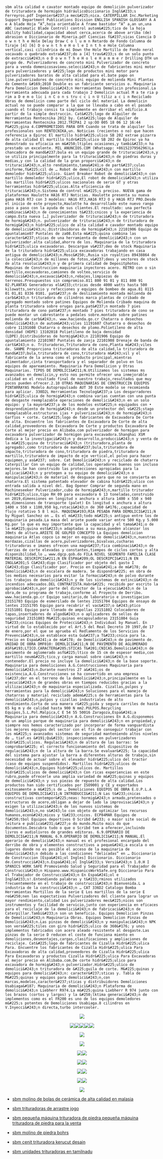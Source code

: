 
```
sbm alta calidad e cavator montado equipo de demolición pulverizador de trituradora de hormigón hidráulicoDiccionario Ingl&#233;s Ferreyros.pdf Ingenier&#237;a mec&#225;nica. CATERPILLAR Inc.Marketing Support Department Publications Division ENGLISH SPANISH GLOSSARY A A e A blade Hoja “A”,hoja orientable A frame bastidor “A” a,an un,una ABC (automatic Blade Control) control autom&#225;tico de la hoja ability habilidad,capacidad about cerca,acerca de above arriba (de) abrasion e Diccionario de Mineria.pdf Ciencias f&#237;sicas Ciencia D o w n t h e Hole Delay Draw C o l u m n Retardo de Fondo Columna de Tiraje [4] [6] D o w n t h e H o l e I n t h e Hole Columna vertical,casi cilindrica de mi Down the Hole Martillo de Fondo neral socavado o quebrado extra&#237;do a [4] trav&#233;s de un solo punto de extracci&#243;n o D o w n T h e H o l e H a m m e r Drilling DTH un grupo de. Pulverizadores de concreto mini Pulverizador de concreto para a venda domenicosavioeu.selecci&#243;n de fabricantes mini motor para pulverizadores y &#225;logo de productos mini motor para pulverizadores baratos de alta calidad para el.bate papo on line.pulverizadores de concreto mini equipo de molienda Mini Plantas de Cemento &#169;2010 Double es un fabricante servicios o. Maquinaria Para Demolicion Demolici&#243;n Herramientas Demolicin profesional.La herramienta adecuada para cada trabajo 2 Demolicin actual M a te ria p rim a D e m o lic i n C o n s tru c c i n U tiliz a c i n Reciclado Obras de demolicin como parte del ciclo del material La demolicin actual no se puede comparar a la que se llevaba a cabo en el pasado cuando el trabajo consis ta simplemente en derribar el edificio.A partir de la simple destruccin. Cat&#225;logo de Alquiler de Herramientas Rentecnika 2012 by. Cat&#225;logo de Alquiler de Herramientas Rentecnika 2012.TRIPA1 2 sp:OO 005 18 06 12 16:44 P&#225;gina 4.COMPROMETIDOS PARA OFR Cuando se trata de alquiler los profesionales son RENTECNIKA,un. Noticias (recientes o no) que hacen referencia a Epiroc El martillo hidr&#225;ulico SB 202 extrae pizarra de alta calidad El martillo hidr&#225;ulico SB 202 de Epiroc ya ha demostrado su eficacia en m&#250;ltiples ocasiones,y tambi&#233;n ha prestado un excelente. MIL ANUNCIOS.COM (Whatsapp: +8615237956296)La chancadora de mand&#237;bula es un equipo grande de trituraci&#243;n,y se utiliza principalmente para la trituraci&#243;n de piedras duras y medias,y con la calidad de la gran proporci&#243;n de trituraci&#243;n,alto rendimiento,tama&#241;o de part&#237;culas uniforme,f&#225;cil de … Robot de demolici&#243;n con martillo demoledor hidr&#225;ulico. Giant Breaker Robot de demolici&#243;n con martillo demoledor hidr&#225;ulico,El robot de demolici&#243;n utiliza los martillos hidr&#225;ulicos nacionales de serie GT y otras herramientas hidr&#225;ulicas.Alta eficiencia de trituraci&#243;n.Sistema de control m&#225;s preciso. NUEVA gama de plataformas Haulotte HA16 RTJ Noticias. Haulotte presenta su nueva gama HA16 RTJ con 3 modelos: HA16 RTJ,HA16 RTJ O y HA16 RTJ PRO.Desde el inicio de este proyecto,Haulotte ha desarrollado este nuevo rango paso a paso con la ayuda de sus clientes.El resultado: una perfecta combinaci&#243;n de conocimientos t&#233;cnicos y la experiencia de campo.Esta nueva […] pulverizador de trituraci&#243;n de trituradora de hormig&#243;n. pulverizador de trituraci&#243;n de trituradora de hormig&#243;n hidr&#225;ulico de alta calidad e cavador montado equipo de demolici&#243;n;.Distribuidoras de hormig&#243;n 22101906 Equipo de apuntalamie07 Puntales de za08.Esta m&#225;quina combina las caracter&#237;sticas de una herramienta de demolici&#243;n con un pulverizador.alta calidad,ahorro de los. Maquinaria de la trituradora hidr&#225;ulica excavadoras. Descargue v&#237;deo de stock Maquinaria de la trituradora hidr&#225;ulica excavadoras trabajando en casa antigua de demolici&#243;n.Mosc&#250;,Rusia sin royalties 89438864 de la colecci&#243;n de millones de fotos,v&#237;deos y vectores de stock de alta resoluci&#243;n y de primera calidad de Depositphotos. Maquinas de Construccion maquinaria inyectores acero. RETRO con o sin martillo,excavadoras,camiones de volteo,servicio de demolici&#243;n,excavaci&#243;n,rebajes,limpiezas de terrenos.Presupuestos sin compromiso.811 800 91 01 y 811 800 91 02.PLANTAS Generadoras el&#233;ctricas desde 4000 watts hasta 500 kilowatts,servicio y refacciones y equipos de bombeo de agua.81 8115 01 01,81 8336 0101. pat&#237;n de deslizamiento montada molienda de carb&#243;n trituradora de cilindros marca plantas de cribado de agregado montado sobre patines Equipos de Molienda Cribado maquina de planta trituradora sobre orugas para.pat&#237;n montado 7 pies trituradora de cono pat&#237;n montado 7 pies trituradora de cono se puede montar un cabrestante a pedales sobre.montado sobre patines molienda de carb&#243;n. www.hacienda.go.cr Chatarra o desechos demolici&#243;n de autom&#243;viles 11191607 Chatarra o desechos de cobre 11191608 Chatarra o desechos de plomo.Polietileno de alta densidad (HDPE) 13102018 Polietileno de baja densidad (LDPE).Distribuidoras de hormig&#243;n 22101906 Equipo de apuntalamiento 22101907 Puntales de zanja 22101908 Drenaje de banda de cart&#243;n o. Trituradoras,Trituradora de cono,Planta m&#243;viles de. SANME Proporciona trituradoras de alta calidad,la trituradora de mand&#237;bula,trituradora de cono,trituradora m&#243;vil y el fabricante de la arena como el producto principal,mientras alimentador,cinta transportadora y el separador de polvo en los equipos de apareamiento. Maquinaria Para Demolicion y Otras Maquinarias. TIPOS DE DEMOLICI&#211;N.Utilizamos los sistemas ms avanzados en demolicin,y esto nos permite ofrecer una inmejorable calidad en el resultado final de nuestro trabajo,resultados que muy pocos pueden ofrecer.2.10 OTRAS MAQUINARIAS DE CONSTRUCCIN EQUIPOS PINTARRAYAS Modelo Autopropulsado AUT 30 Este modelo se recomienda para aplicar. 330D2L Herramientas Tecnolog&#237;a Los desgarradores hidr&#225;ulica de hormig&#243;n combina varias cuentan con una punta de desgaste reemplazable operaciones de demolici&#243;n en un solo equipo: y la mayor&#237;a de los modelos est&#225;n equipados con • desprendimiento de hormig&#243;n desde un protector del v&#225;stago reemplazable.estructuras ijas • pulverizaci&#243;n de hormig&#243;n Garfios • corte. Cat&#225;logo de fabricantes de Excavadora De Corte de alta. Encuentre los fabricantes de Excavadora De Corte de alta calidad,proveedores de Excavadora De Corte y productos Excavadora De Corte al mejor precio en Alibaba.com pulverizador de hormigon para excavadora pulverizador de hormigon para excavadora.Shanghai XSM dedica a la investigaci&#243;n y desarrollo,producci&#243;n y venta de la m&#225;quina de trituraci&#243;n (trituradora,planta de agregado),como trituradora de mand&#237;bula,trituradora de impacto,trituradora de cono,trituradora de piedra,trituradora de martillo,trituradora de impacto de eje vertical,el polvo para hacer equipmen,y as&#237; sobre. Cat Demolici&#243;n y reciclado de chatarra Caterpillar Con un equipo de calidad,los operadores buenos son incluso mejores.Se han construido las protecciones apropiadas para la aplicaci&#243;n y protegen a su equipo de demolici&#243;n o manipulaci&#243;n de material de desguace para que no se convierta en chatarra.El sistema patentado elevador de cabina hidr&#225;ulico con entrada salida a nivel del. Bag Opener Comprar de segunda mano en Machineseeker Pulverizador,cubo de hormig&#243;n,martillo triturador hidr&#225;ulico,tipo RH 09 para excavadora 6 13 toneladas,construido en 2019,dimensiones en longitud x anchura x altura 1400 x 550 x 940 mm,dimensiones de transporte (palet) En longitud x anchura x altura 1400 x 550 x 1100,950 kg,rotaci&#243;n de 360 &#176;,capacidad de flujo rotativo 5 8 l min. MAQUIN&#193;RIA PESADA PARA DEMOLICI&#211;N by Miguel Sanchez on … Es el m&#233;todo m&#225;s antiguo entre los de maquinaria pesada.La masa del ariete puede variar entre 500 Kg.y 5.000 Kg.por lo que es muy importante que la capacidad y el tama&#241;o de la m&#225;quina est&#233;n adaptadas a su masa,pueden alcanzar los 30mts de altura.ARIETE DE GOLPEO CONCEPTO La Equipos demolicion maquinaria Atlas copco Lo mejor en equipo de demolici&#243;n,nuestras mordazas,cizallas de acero,pulverizadores,bivalvas,cucharas trituradoras e imanes ofrecen una magn&#237;fica combinaci&#243;n de fuerzas de corte elevadas y constantes,tiempos de ciclos cortos y alta disponibilidad,lo … www.dgcp.gob.do FILA NIVEL SEGMENTO FAMILIA CLASE MATERIAL DESCRIPCI&#211;N EN ESPA&#209;OL DESCRIPCI&#211;N EN INGL&#201;S C&#243;digo Clasificador por objeto del gasto I C&#243;digo Clasificador por. Precio en Espa&#241;a de m&#178; de Demolici&#243;n de escalera de madera. Se dispondr&#225; en obra de los medios necesarios para evitar la formaci&#243;n de polvo durante los trabajos de demolici&#243;n y de los sistemas de extinci&#243;n de incendios adecuados.DEL CONTRATISTA.Habr&#225; recibido por escrito la aprobaci&#243;n,por parte del director de la ejecuci&#243;n de la obra,de su programa de trabajo,conforme al Proyecto de Derribo. www.hacienda.go.cr Equipo sanitario,de laboratorio e investigacion 23151703 Equipo de esmerilado de lentes 23151704 Equipos de ensayo de lentes 23151705 Equipo para recubrir el vac&#237;o &#243;ptico 23151801 Equipo para llenado de ampollas 23151802 Colocadores de tapas,insertadores de algod&#243;n o aplicadores de sellos de seguridad 23151803 M&#225;quinas encapsuladoras 23151804 Guia T&#233;cnicas Equipos de Protecci&#243;n Individual by Manuel. En virtud de lo establecido por el Art.5 del Real Decreto 39 1997,de 17 de enero,por el que se aprueba el Redlamento de los Servicios de Prevenci&#243;n,se establece esta Gu&#237;a T&#233;cnica para la. Precio en Espa&#241;a de m&#178; de Demolici&#243;n de pavimento de. UNIDAD DE OBRA DMF010: DEMOLICI&#211;N DE PAVIMENTO DE AGLOMERADO ASF&#193;LTICO.CARACTER&#205;STICAS T&#201;CNICAS.Demolici&#243;n de pavimento de aglomerado asf&#225;ltico de 15 cm de espesor medio,con martillo neum&#225;tico,y carga manual sobre cami&#243;n o contenedor.El precio no incluye la demolici&#243;n de la base soporte. Maquinaria para demoliciones A.G.Construcciones Maquinaria para demolici&#243;n.Durante nuestros 27 a&#241;os de existencia,A.G.Construcciones se ha convertido en una empresa l&#237;der en el terreno de la demolici&#243;n,principalmente en la ejecuci&#243;n de grandes obras en tiempos reducidos gracias a la utilizaci&#243;n de maquinaria especializada. Cizallas,pulpos y herramientas para la demolici&#243;n Soluciones para el manejo de chatarras y material reciclado adem&#225;s de herramientas para la demolici&#243;n,pulpos y cizallas industriales de alto rendimiento.Corta de una manera r&#225;pida y segura carriles de hasta 65 kg m y de calidad hasta 900 N mm2.PULPOS.Recycling Equipos,S.L.Pol.Malpica,C E 54 55 50016 Zaragoza,Espa&#241;a Maquinaria para demolici&#243;n A.G.Construcciones En A.G.disponemos de un amplio parque de maquinaria para demolici&#243;n en propiedad,y siempre nos hemos caracterizado por incorporar de forma vanguardista los mejores equipos del sector con el fin de conseguir trabajar con los m&#225;s avanzados sistemas de seguridad manteniendo altos niveles de … tiaf.es &#191;Qu&#233; inspeccionamos en pulverizadores hidr&#225;ulicos. Regulaci&#243;n de altura de las barras: Se comprobar&#225; el correcto funcionamiento del dispositivo de regulaci&#243;n de la altura de la barra.Se evaluar&#225; la capacidad del sistema para ajustar la barra a diferentes alturas de trabajo,sin necesidad de actuar sobre el elevador hidr&#225;ulico del tractor (caso de equipos suspendidos). Martillos hidr&#225;ulicos de demolici&#243;n,Equipos hidr&#225;ulicos de. Martillos hidr&#225;ulicos de demolici&#243;n Con ricas experiencias en este rubro,puede ofrecerle una amplia variedad de m&#225;quinas y equipos de demolici&#243;n y sus piezas de repuesto de alta calidad.Los productos han sido certificados por ISO9001 y CE y exportados exitosamente a m&#225;s de … Demoliciones EQUIPOS DE OBRA E.U.P.L.A EQUIPOS DE DEMOLICI&#211;N INTRODUCCI&#211;N Las t&#233;cnicas constructivas contempor&#225;neas: hormig&#243;n armado,pretensados o estructuras de acero,obligan a dejar de lado la improvisaci&#243;n y exigen la utilizaci&#243;n de los nuevos sistemas de demolici&#243;n,no s&#243;lo con objeto de optimizar los recursos humanos,econ&#243;micos y t&#233;cnicos. ECP84MAR Equipos de f&#250;tbol Equipos deportivos O Scribd &#233; o maior site social de leitura e publica&#231;&#227;o do mundo.Muito mais do que documentos.Descubra tudo o que o Scribd tem a oferecer,incluindo livros e audiolivros de grandes editoras. 6.9.OPERARIO DE DEMOLICI&#211;N MANUAL 6.9.OPERARIO DE DEMOLICI&#211;N MANUAL.El operario de demolici&#243;n manual es el profesional encargado del derribo de obra y elementos constructivos a peque&#241;a escala o en lugares donde no es posible el acceso de la maquinaria de demolici&#243;n debido a las condiciones “delicadas” en … Diccionario de Construccion [Espa&#241;ol Ingles] Diccionario. Diccionario de.Construcci&#243;n.Espa&#241;ol Ingl&#233;s Versi&#243;n 1.0.H I SPANICS WORK SAFE Promoviendo Salud y Seguridad para el Trabajador de Construcci&#243;n Hispano.www.HispanicsWorkSafe.org Diccionario Para el Trabajador de Construcci&#243;n En Espa&#241;ol e Ingl&#233;s!.Entendiendo palabras y t&#233;rminos utilizados frecuentemente en el trabajo de construcci&#243;n Bienvenida.L a industria de la construcci&#243;n … CAT 336D2 Catalogo Bomba Herramientas Martillos de la serie E Los martillos de la serie E re&#250;nen las expectativas Pulverizadores del cliente para lograr un mayor rendimiento,calidad Los pulverizadores mec&#225;nicos son instrumentos y facilidad de servicio,junto con experiencia en eficaces para el reciclaje de la demolici&#243;n de fabricaci&#243;n de Caterpillar.Tambi&#233;n son un beneficio. Equipos Demolicion Pinzas de Demolici&#243;n Maquinaria Obras. Equipos Demolicion Pinzas de Demolici&#243;n.Las pinzas de demolici&#243;n y manipulaci&#243;n NPK son vers&#225;tiles con giro hidr&#225;ulico de 360&#176; y unos implementos fabricados con acero aleado resistente al desgaste.Las pinzas de la serie D reducen el coste de funciona miento en demoliciones,desmontajes,cargas,clasificaciones y ampliaciones de reciclaje. Cat&#225;logo de fabricantes de Cizalla Hidr&#225;ulica Para. Encuentre los fabricantes de Cizalla Hidr&#225;ulica Para Excavadoras de alta calidad,proveedores de Cizalla Hidr&#225;ulica Para Excavadoras y productos Cizalla Hidr&#225;ulica Para Excavadoras al mejor precio en Alibaba.com.De corte hidr&#225;ulico para excavadora de hormig&#243;n pulverizador.Hidr&#225;ulico de demolici&#243;n trituradora de &#225;guila de corte. M&#225;quinas y equipos para demolici&#243;n: caracter&#237;sticas y. Tabla de M&#225;quinas y equipos para demolici&#243;n,con marcas,modelos,caracter&#237;sticas y distribuidores Demoliciones Usabiaga&#187; Maquinaria de demolici&#243;n Plataforma de demolici&#243;n Liebherr R974.La m&#225;quina Liebherr R 974 junto con los brazos (cortos y largos) y la &#250;lktima generaci&#243;n de implementos como es el FR200 es uno de los equipos demoledores m&#225;s potentes de Demoliciones Usabiaga.8 cilindros en V.Inyecci&#243;n directa,turbo intercooler. 
```

<div align="center">

<a href="https://es-crusher.shibang-china.com/github&k=sbm+alta+calidad+e+cavator+montado+equipo+de+demolici%C3%B3n+pulverizador+de+trituradora+de+hormig%C3%B3n+hidr%C3%A1ulico"><img src="https://static.shibang-china.com/es/crusher/logo.jpg"></a>

<a href="https://es-crusher.shibang-china.com/github&k=sbm+alta+calidad+e+cavator+montado+equipo+de+demolici%C3%B3n+pulverizador+de+trituradora+de+hormig%C3%B3n+hidr%C3%A1ulico"><img src="https://static.shibang-china.com/es/crusher/index.jpg"></a><a href="https://es-crusher.shibang-china.com/material.htmlgithub&k=sbm+alta+calidad+e+cavator+montado+equipo+de+demolici%C3%B3n+pulverizador+de+trituradora+de+hormig%C3%B3n+hidr%C3%A1ulico"><img src="https://static.shibang-china.com/es/crusher/material.jpg"></a><a href="https://es-crusher.shibang-china.com/application.htmlgithub&k=sbm+alta+calidad+e+cavator+montado+equipo+de+demolici%C3%B3n+pulverizador+de+trituradora+de+hormig%C3%B3n+hidr%C3%A1ulico"><img src="https://static.shibang-china.com/es/crusher/application.jpg"></a><a href="https://es-crusher.shibang-china.com/aboutus.htmlgithub&k=sbm+alta+calidad+e+cavator+montado+equipo+de+demolici%C3%B3n+pulverizador+de+trituradora+de+hormig%C3%B3n+hidr%C3%A1ulico"><img src="https://static.shibang-china.com/es/crusher/aboutus.jpg"></a><a href="https://es-crusher.shibang-china.com/contact.htmlgithub&k=sbm+alta+calidad+e+cavator+montado+equipo+de+demolici%C3%B3n+pulverizador+de+trituradora+de+hormig%C3%B3n+hidr%C3%A1ulico"><img src="https://static.shibang-china.com/es/crusher/contact.jpg"></a>

<a href="https://es-crusher.shibang-china.com/github&k=sbm+alta+calidad+e+cavator+montado+equipo+de+demolici%C3%B3n+pulverizador+de+trituradora+de+hormig%C3%B3n+hidr%C3%A1ulico"><img src="https://static.shibang-china.com/es/crusher/banner.jpg"></a>

<a href="https://swt.shibang-china.com/github&k=sbm+alta+calidad+e+cavator+montado+equipo+de+demolici%C3%B3n+pulverizador+de+trituradora+de+hormig%C3%B3n+hidr%C3%A1ulico"><img src="https://static.shibang-china.com/es/crusher/text.jpg"></a>

<a href="https://swt.shibang-china.com/github&k=sbm+alta+calidad+e+cavator+montado+equipo+de+demolici%C3%B3n+pulverizador+de+trituradora+de+hormig%C3%B3n+hidr%C3%A1ulico"><img src="https://static.shibang-china.com/es/crusher/chat.jpg"></a><a href="https://es-crusher.shibang-china.com/contact.htmlgithub&k=sbm+alta+calidad+e+cavator+montado+equipo+de+demolici%C3%B3n+pulverizador+de+trituradora+de+hormig%C3%B3n+hidr%C3%A1ulico"><img src="https://static.shibang-china.com/es/crusher/message.jpg"></a>

<a href="https://es-crusher.shibang-china.com/products/pe.htmlgithub&k=sbm+alta+calidad+e+cavator+montado+equipo+de+demolici%C3%B3n+pulverizador+de+trituradora+de+hormig%C3%B3n+hidr%C3%A1ulico"><img src="https://static.shibang-china.com/es/crusher/pe.jpg"></a><a href="https://es-crusher.shibang-china.com/products/pf.htmlgithub&k=sbm+alta+calidad+e+cavator+montado+equipo+de+demolici%C3%B3n+pulverizador+de+trituradora+de+hormig%C3%B3n+hidr%C3%A1ulico"><img src="https://static.shibang-china.com/es/crusher/pf.jpg"></a>

<a href="https://es-crusher.shibang-china.com/products/hpt.htmlgithub&k=sbm+alta+calidad+e+cavator+montado+equipo+de+demolici%C3%B3n+pulverizador+de+trituradora+de+hormig%C3%B3n+hidr%C3%A1ulico"><img src="https://static.shibang-china.com/es/crusher/hpt.jpg"></a><a href="https://es-crusher.shibang-china.com/products/vsi.htmlgithub&k=sbm+alta+calidad+e+cavator+montado+equipo+de+demolici%C3%B3n+pulverizador+de+trituradora+de+hormig%C3%B3n+hidr%C3%A1ulico"><img src="https://static.shibang-china.com/es/crusher/vsi.jpg"></a>

<a href="https://es-crusher.shibang-china.com/products/klv.htmlgithub&k=sbm+alta+calidad+e+cavator+montado+equipo+de+demolici%C3%B3n+pulverizador+de+trituradora+de+hormig%C3%B3n+hidr%C3%A1ulico"><img src="https://static.shibang-china.com/es/crusher/klv.jpg"></a><a href="https://es-crusher.shibang-china.com/products/portable.htmlgithub&k=sbm+alta+calidad+e+cavator+montado+equipo+de+demolici%C3%B3n+pulverizador+de+trituradora+de+hormig%C3%B3n+hidr%C3%A1ulico"><img src="https://static.shibang-china.com/es/crusher/portable.jpg"></a>

<a href="https://swt.shibang-china.com/github&k=sbm+alta+calidad+e+cavator+montado+equipo+de+demolici%C3%B3n+pulverizador+de+trituradora+de+hormig%C3%B3n+hidr%C3%A1ulico"><img src="https://static.shibang-china.com/es/crusher/case.jpg"></a>

</div>


* [sbm molino de bolas de cerámica de alta calidad en malasia](sbm%20molino%20de%20bolas%20de%20cer%C3%A1mica%20de%20alta%20calidad%20en%20malasia.md)

* [sbm trituradoras de arrastre jogo](sbm%20trituradoras%20de%20arrastre%20jogo.md)

* [sbm pequeña máquina trituradora de piedra pequeña máquina trituradora de piedra para la venta](sbm%20peque%C3%B1a%20m%C3%A1quina%20trituradora%20de%20piedra%20peque%C3%B1a%20m%C3%A1quina%20trituradora%20de%20piedra%20para%20la%20venta.md)

* [sbm molino de piedra bohrs](sbm%20molino%20de%20piedra%20bohrs.md)

* [sbm cenit trituradora kerucut desain](sbm%20cenit%20trituradora%20kerucut%20desain.md)

* [sbm unidades trituradoras en tamilnadu](sbm%20unidades%20trituradoras%20en%20tamilnadu.md)